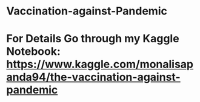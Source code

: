 # Vaccination-against-Pandemic
# For Details Go through my Kaggle Notebook: https://www.kaggle.com/monalisapanda94/the-vaccination-against-pandemic
